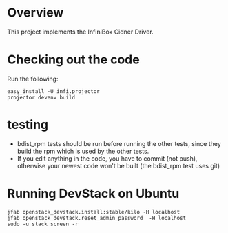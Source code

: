 Overview
========
This project implements the InfiniBox Cidner Driver.


Checking out the code
=====================

Run the following:

    easy_install -U infi.projector
    projector devenv build


testing
=======

- bdist_rpm tests should be run before running the other tests,
  since they build the rpm which is used by the other tests.
- If you edit anything in the code, you have to commit (not push),
  otherwise your newest code won't be built (the bdist_rpm test uses git)


# Running DevStack on Ubuntu

    jfab openstack_devstack.install:stable/kilo -H localhost
    jfab openstack_devstack.reset_admin_password  -H localhost
    sudo -u stack screen -r

